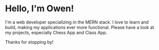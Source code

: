 # Hello, I'm Owen!
I'm a web developer specializing in the MERN stack. I love to learn and build, making my applications ever more functional. Please have a look at my projects, especially Chess App and Class App.

Thanks for stopping by!

<!---
onowakow/onowakow is a ✨ special ✨ repository because its `README.md` (this file) appears on your GitHub profile.
You can click the Preview link to take a look at your changes.
--->
